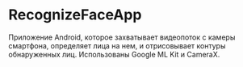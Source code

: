 # RecognizeFaceApp
 Приложение Android, которое захватывает видеопоток с камеры смартфона, определяет лица на нем, и отрисовывает контуры обнаруженных лиц.
 Использованы Google ML Kit и CameraX.
 
